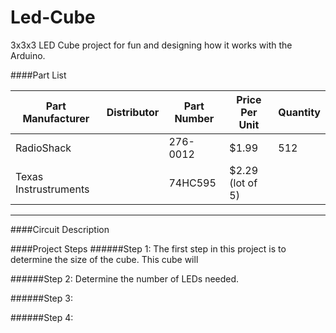 Led-Cube
========

3x3x3 LED Cube project for fun and designing how it works with the Arduino.

####Part List

| Part Manufacturer     | Distributor | Part Number | Price Per Unit   | Quantity |
| --------------------- | ----------- | ----------- | --------------   | -------- |
| RadioShack            |             | 276-0012    | $1.99            | 512      |
| Texas Instrustruments |             | 74HC595     | $2.29 (lot of 5) |         |
-----------------------------------------------------------------------------


####Circuit Description

####Project Steps
######Step 1:
The first step in this project is to determine the size of the cube.  This cube will 

######Step 2:
Determine the number of LEDs needed.

######Step 3:

######Step 4:
